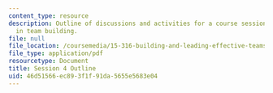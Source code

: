 ```yaml
---
content_type: resource
description: Outline of discussions and activities for a course session on leadership
  in team building.
file: null
file_location: /coursemedia/15-316-building-and-leading-effective-teams-summer-2005/46d51566ec893f1f91da5655e5683e04_4.pdf
file_type: application/pdf
resourcetype: Document
title: Session 4 Outline
uid: 46d51566-ec89-3f1f-91da-5655e5683e04
---
```


